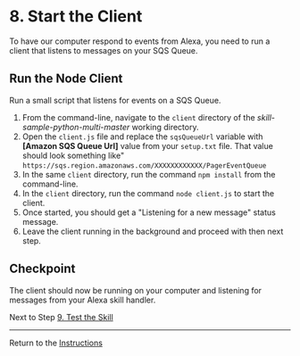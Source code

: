 # 8. Start the Client

To have our computer respond to events from Alexa, you need to run a client that listens to messages on your SQS Queue.

## Run the Node Client

Run a small script that listens for events on a SQS Queue.

1. From the command-line, navigate to the `client` directory of the *skill-sample-python-multi-master* working directory.
2. Open the `client.js` file and replace the `sqsQueueUrl` variable with **[Amazon SQS Queue Url]** value from your `setup.txt` file. That value should look something like" `https://sqs.region.amazonaws.com/XXXXXXXXXXXX/PagerEventQueue`
3. In the same `client` directory, run the command `npm install` from the command-line.
4. In the `client` directory, run the command `node client.js` to start the client.
5. Once started, you should get a "Listening for a new message" status message.
6. Leave the client running in the background and proceed with then next step.

## Checkpoint
The client should now be running on your computer and listening for messages from your Alexa skill handler.

Next to Step [9. Test the Skill](test-the-skill.md)

___
Return to the [Instructions](README.md)
